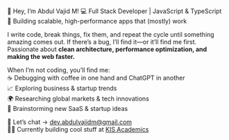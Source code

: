 👋 Hey, I’m Abdul Vajid M!
💻 Full Stack Developer | JavaScript & TypeScript  
🚀 Building scalable, high-performance apps that (mostly) work  

I write code, break things, fix them, and repeat the cycle until something amazing comes out. If there’s a bug, I’ll find it—or it’ll find me first. Passionate about **clean architecture, performance optimization, and making the web faster.**  

When I’m not coding, you’ll find me:  
☕ Debugging with coffee in one hand and ChatGPT in another  
📈 Exploring business & startup trends  
🌍 Researching global markets & tech innovations  
🚀 Brainstorming new SaaS & startup ideas

💌 Let’s chat → [dev.abdulvajidm@gmail.com](mailto:dev.abdulvajidm@gmail.com)  
👨‍💻 Currently building cool stuff at [KIS Academics](https://au.linkedin.com/company/kis-academics)

